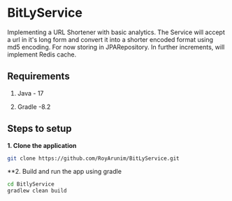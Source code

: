 # BitLyService
Implementing a URL Shortener with basic analytics.
The Service will accept a url in it's long form and convert it into a shorter encoded format using md5 encoding. For now storing in JPARepository. In further increments, will implement Redis cache.
## Requirements

1. Java - 17

2. Gradle -8.2

## Steps to setup

**1. Clone the application**

```bash
git clone https://github.com/RoyArunim/BitLyService.git

```

**2. Build and run the app using gradle

```bash
cd BitlyService
gradlew clean build
```
